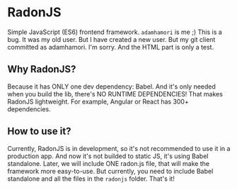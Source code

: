 # RadonJS
Simple JavaScript (ES6) frontend framework.
`adamhamori` is me ;) This is a bug.
It was my old user. But I have created a new user.
But my git client committed as adamhamori. I'm sorry.
And the HTML part is only a test.
## Why RadonJS?
Because it has ONLY one dev dependency: Babel. And it's only needed when you
build the lib, there's NO RUNTIME DEPENDENCIES!
That makes RadonJS lightweight.
For example, Angular or React has 300+ dependencies.
## How to use it?
Currently, RadonJS is in development, so it's not recommended
to use it in a production app. And now it's not builded to static JS,
it's using Babel standalone. Later, we will include ONE radon.js file,
that will make the framework more easy-to-use.
But currently, you need to include Babel standalone and all the files
in the `radonjs` folder. That's it!

